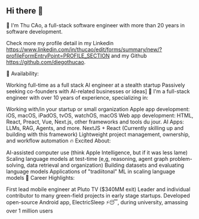 ## Hi there 👋
👋 I'm Thu CAo, a full-stack software engineer with more than 20 years in software development.

Check more my profile detail in my Linkedin https://www.linkedin.com/in/thucao/edit/forms/summary/new/?profileFormEntryPoint=PROFILE_SECTION and my Github https://github.com/diegothucao.

💼 Availability:

Working full-time as a full stack AI engineer at a stealth startup
Passively seeking co-founders with AI-related businesses or ideas]
🎯 I'm a full-stack engineer with over 10 years of experience, specializing in:

Working with/in your startup or small organization
Apple app development: iOS, macOS, iPadOS, tvOS, watchOS, macOS
Web app development: HTML, React, Preact, Vue, Next.js, other frameworks and tools du jour.
AI Apps: LLMs, RAG, Agents, and more.
NextJS + React (Currently skilling up and building with this framework)
Lightweight project management, ownership, and workflow automation
🔥 Excited About:

AI-assisted computer use (think Apple Intelligence, but if it was less lame)
Scaling language models at test-time (e,g, reasoning, agent graph problem-solving, data retrieval and organization)
Building datasets and evaluating language models
Applications of "tradiitonal" ML in scaling language models
🚀 Career Highlights:

First lead mobile engineer at Pluto TV ($340MM exit)
Leader and individual contributor to many green-field projects in early stage startups.
Developed open-source Android app, ElectricSleep ⚡😴, during university, amassing over 1 million users
